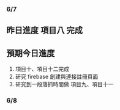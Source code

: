 ### 6/7 ###
## 昨日進度 項目八 完成 ##
## 預期今日進度 ##
1. 項目十、項目十二完成
2. 研究 firebase 創建與連接註冊頁面
3. 研究到一段落抓時間做 項目九、項目十一

### 6/8 ###



